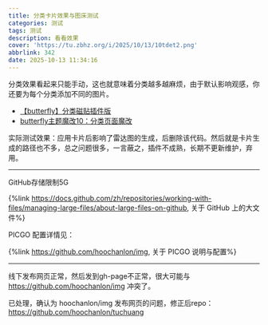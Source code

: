 ```yaml
---
title: 分类卡片效果与图床测试
categories: 测试
tags: 测试
description: 看看效果
cover: 'https://tu.zbhz.org/i/2025/10/13/10tdet2.png'
abbrlink: 342
date: 2025-10-13 11:34:16
---
```


分类效果看起来只能手动，这也就意味着分类越多越麻烦，由于默认影响观感，你还要为每个分类添加不同的图片。

* [【butterfly】分类磁贴插件版](https://ll.sc.cn/posts/ab72/)
* [butterfly主题魔改10：分类页面魔改](https://kukual.github.io/posts/a7bebfb0/index.html)

实际测试效果：应用卡片后影响了雷达图的生成，后删除该代码。然后就是卡片生成的路径也不多，总之问题很多，一言蔽之，插件不成熟，长期不更新维护，弃用。

---
GitHub存储限制5G

{%link https://docs.github.com/zh/repositories/working-with-files/managing-large-files/about-large-files-on-github, 关于 GitHub 上的大文件%}

PICGO 配置详情见：

{%link https://github.com/hoochanlon/img, 关于 PICGO 说明与配置%}

---

线下发布网页正常，然后发到gh-page不正常，很大可能与 https://github.com/hoochanlon/img 冲突了。

已处理，确认为 hoochanlon/img 发布网页的问题，修正后repo：https://github.com/hoochanlon/tuchuang